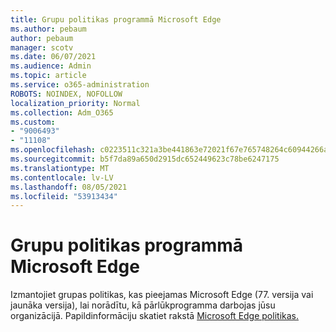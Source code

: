 ```yaml
---
title: Grupu politikas programmā Microsoft Edge
ms.author: pebaum
author: pebaum
manager: scotv
ms.date: 06/07/2021
ms.audience: Admin
ms.topic: article
ms.service: o365-administration
ROBOTS: NOINDEX, NOFOLLOW
localization_priority: Normal
ms.collection: Adm_O365
ms.custom:
- "9006493"
- "11108"
ms.openlocfilehash: c0223511c321a3be441863e72021f67e765748264c60944266ac1bdccdc78896
ms.sourcegitcommit: b5f7da89a650d2915dc652449623c78be6247175
ms.translationtype: MT
ms.contentlocale: lv-LV
ms.lasthandoff: 08/05/2021
ms.locfileid: "53913434"
---
```

# <a name="group-policies-in-microsoft-edge"></a>Grupu politikas programmā Microsoft Edge

Izmantojiet grupas politikas, kas pieejamas Microsoft Edge (77. versija vai jaunāka versija), lai norādītu, kā pārlūkprogramma darbojas jūsu organizācijā. Papildinformāciju skatiet rakstā [Microsoft Edge politikas.](/deployedge/microsoft-edge-policies#available-policies)